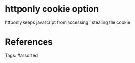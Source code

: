 # httponly cookie option
httponly keeps javascript from accessing / stealing the cookie

# References

Tags:
    #assorted
